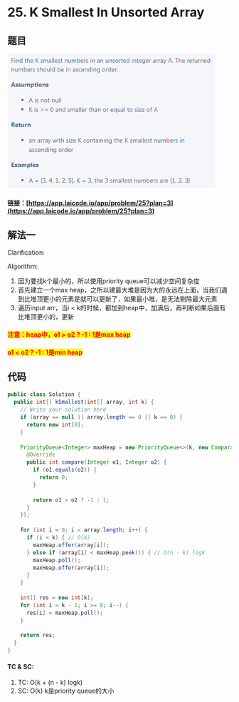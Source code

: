 # 25. K Smallest In Unsorted Array

## 题目

![](<../../.gitbook/assets/image (139).png>)

#### 链接：[https://app.laicode.io/app/problem/25?plan=3](https://app.laicode.io/app/problem/25?plan=3)

## 解法一

Clarification:&#x20;

Algorithm:&#x20;

1. 因为要找k个最小的，所以使用priority queue可以减少空间复杂度
2. 首先建立一个max heap，之所以建最大堆是因为大的永远在上面，当我们遇到比堆顶更小的元素是就可以更新了，如果最小堆，是无法剔除最大元素
3. 遍历input arr，当i < k的时候，都加到heap中，加满后，再判断如果后面有比堆顶更小的，更新

#### <mark style="color:red;">注意：heap中，o1 > o2 ? -1 : 1是max heap</mark>

#### &#x20;                               <mark style="color:red;">o1 < o2 ? -1 : 1是min heap</mark>

## 代码

```java
public class Solution {
  public int[] kSmallest(int[] array, int k) {
    // Write your solution here
    if (array == null || array.length == 0 || k == 0) {
      return new int[0];
    }

    PriorityQueue<Integer> maxHeap = new PriorityQueue<>(k, new Comparator<Integer>() {
      @Override
      public int compare(Integer o1, Integer o2) {
        if (o1.equals(o2)) {
          return 0;
        }

        return o1 > o2 ? -1 : 1;
      }
    });

    for (int i = 0; i < array.length; i++) {
      if (i < k) { // O(k)
        maxHeap.offer(array[i]);
      } else if (array[i] < maxHeap.peek()) { // O(n - k) logk
        maxHeap.poll();
        maxHeap.offer(array[i]);
      }
    }

    int[] res = new int[k];
    for (int i = k - 1; i >= 0; i--) {
      res[i] = maxHeap.poll();
    }

    return res;
  }
}
```

#### TC & SC:&#x20;

1. TC: O(k + (n - k) logk)
2. SC: O(k) k是priority queue的大小
